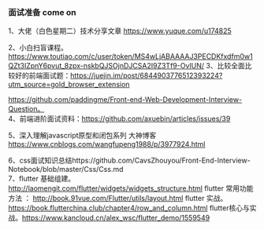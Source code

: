 ### 面试准备 come on 

1、大佬（白色星期二）技术分享文章 https://www.yuque.com/u174825   

2、小白扫盲课程。https://www.toutiao.com/c/user/token/MS4wLjABAAAAJ3PECDKfxdfm0w1QZt3IZpnY6pvut_8zpx-nskbQJSOjnDJCSA2I9Z3Tf9-OvIUN/
3、比较全面比较好的前端面试题：https://juejin.im/post/6844903776512393224?utm_source=gold_browser_extension  

https://github.com/paddingme/Front-end-Web-Development-Interview-Question。  
4、前端进阶面试资料：https://github.com/axuebin/articles/issues/39    

5、深入理解javascript原型和闭包系列 大神博客 https://www.cnblogs.com/wangfupeng1988/p/3977924.html  

6、css面试知识总结https://github.com/CavsZhouyou/Front-End-Interview-Notebook/blob/master/Css/Css.md  
7、flutter 基础组建。http://laomengit.com/flutter/widgets/widgets_structure.html
  flutter 常用功能方法 ： http://book.91vue.com/Flutter/utils/layout.html
  flutter 实战。https://book.flutterchina.club/chapter4/row_and_column.html
  flutter核心与实战。https://www.kancloud.cn/alex_wsc/flutter_demo/1559549